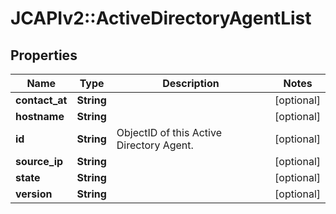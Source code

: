 # JCAPIv2::ActiveDirectoryAgentList

## Properties
Name | Type | Description | Notes
------------ | ------------- | ------------- | -------------
**contact_at** | **String** |  | [optional] 
**hostname** | **String** |  | [optional] 
**id** | **String** | ObjectID of this Active Directory Agent. | [optional] 
**source_ip** | **String** |  | [optional] 
**state** | **String** |  | [optional] 
**version** | **String** |  | [optional] 


